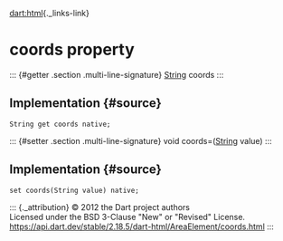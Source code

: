 [dart:html](../../dart-html/dart-html-library){._links-link}

coords property
===============

::: {#getter .section .multi-line-signature}
[String](../../dart-core/string-class) coords
:::

Implementation {#source}
--------------

``` {.language-dart data-language="dart"}
String get coords native;
```

::: {#setter .section .multi-line-signature}
void coords=([String](../../dart-core/string-class) value)
:::

Implementation {#source}
--------------

``` {.language-dart data-language="dart"}
set coords(String value) native;
```

::: {._attribution}
© 2012 the Dart project authors\
Licensed under the BSD 3-Clause \"New\" or \"Revised\" License.\
<https://api.dart.dev/stable/2.18.5/dart-html/AreaElement/coords.html>
:::
